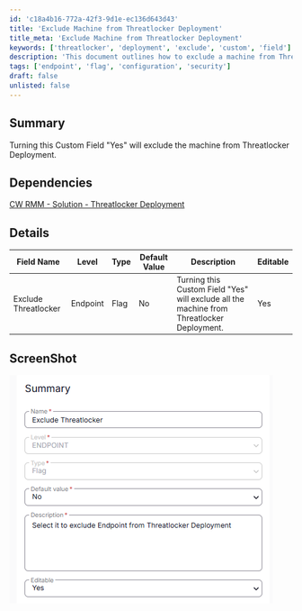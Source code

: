 ```yaml
---
id: 'c18a4b16-772a-42f3-9d1e-ec136d643d43'
title: 'Exclude Machine from Threatlocker Deployment'
title_meta: 'Exclude Machine from Threatlocker Deployment'
keywords: ['threatlocker', 'deployment', 'exclude', 'custom', 'field']
description: 'This document outlines how to exclude a machine from Threatlocker Deployment by setting a custom field to "Yes". It includes details on dependencies, field specifications, and a screenshot for reference.'
tags: ['endpoint', 'flag', 'configuration', 'security']
draft: false
unlisted: false
---
```

## Summary

Turning this Custom Field "Yes" will exclude the machine from Threatlocker Deployment.

## Dependencies

[CW RMM - Solution - Threatlocker Deployment](https://proval.itglue.com/DOC-5078775-17730657)

## Details

| Field Name              | Level    | Type | Default Value | Description                                                                                         | Editable |
|-------------------------|----------|------|---------------|-----------------------------------------------------------------------------------------------------|----------|
| Exclude Threatlocker    | Endpoint | Flag | No            | Turning this Custom Field "Yes" will exclude all the machine from Threatlocker Deployment.        | Yes      |

## ScreenShot

![ScreenShot](../../../static/img/Endpoint---Exclude-Threatlocker/image_1.png)







